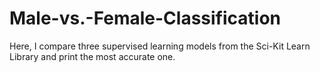 # Male-vs.-Female-Classification
Here, I compare three supervised learning models from the Sci-Kit Learn Library and print the most accurate one.
